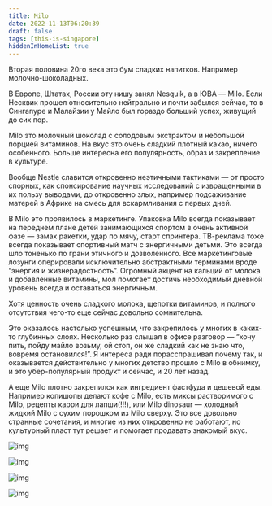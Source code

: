 ```yaml
---
title: Milo
date: 2022-11-13T06:20:39
draft: false
tags: [this-is-singapore]
hiddenInHomeList: true
---
```

Вторая половина 20го века это бум сладких напитков. Например молочно-шоколадных.

В Европе, Штатах, России эту нишу занял Nesquik, а в ЮВА — Milo. Если Несквик прошел относительно нейтрально и почти забылся сейчас, то в Сингапуре и Малайзии у Майло был гораздо больший успех, живущий до сих пор.

Milo это молочный шоколад с солодовым экстрактом и небольшой порцией витаминов. На вкус это очень сладкий плотный какао, ничего особенного. Больше интересна его популярность, образ и закрепление в культуре.

Вообще Nestle славится откровенно неэтичными тактиками — от просто спорных, как спонсирование научных исследований с извращенными в их пользу выводами, до откровенно злых, например подсаживание матерей в Африке на смесь для вскармливания с первых дней.

В Milo это проявилось в маркетинге. Упаковка Milo всегда показывает на переднем плане детей занимающихся спортом в очень активной фазе — замах ракетки, удар по мячу, старт спринтера. ТВ-реклама тоже всегда показывает спортивный матч с энергичными детьми. Это всегда шло тоненько по грани этичного и дозволенного. Все маркетинговые лозунги оперировали исключительно абстрактными терминами вроде “энергия и жизнерадостность”. Огромный акцент на кальций от молока и добавленные витамины, мол помогает достичь необходимый дневной уровень всегда и оставаться энергичным. 

Хотя ценность очень сладкого молока, щепотки витаминов, и полного отсутствия чего-то еще сейчас довольно сомнительна. 

Это оказалось настолько успешным, что закрепилось у многих в каких-то глубинных слоях. Несколько раз слышал в офисе разговор — “хочу пить, пойду майло возьму, ой стоп, он же сладкий как не знаю что, вовремя остановился!”. Я интереса ради порасспрашивал почему так, и оказывается действительно у многих детство прошло c Milo в обнимку, и это убер-популярный продукт и сейчас, и 20 лет назад.

А еще Milo плотно закрепился как ингредиент фастфуда и дешевой еды. Например копишопы делают кофе с Milо, есть миксы растворимого с Milo, рецепты карри для лапши(!!!), или Milo dinosaur — холодный жидкий Milo с сухим порошком из Milo сверху. Это все довольно странные сочетания, и многие из них откровенно не работают, но культурный пласт тут решает и помогает продавать знакомый вкус.

![img](/images/this-is-singapore/photos/photo_157@13-11-2022_06-20-56.jpg#center)

![img](/images/this-is-singapore/photos/photo_158@13-11-2022_06-20-56.jpg#center)

![img](/images/this-is-singapore/photos/photo_159@13-11-2022_06-20-56.jpg#center)

![img](/images/this-is-singapore/photos/photo_160@13-11-2022_06-20-56.jpg#center)



 
